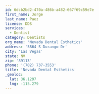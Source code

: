 ```yaml
---
id: 6dcb2bd2-470a-486b-a482-667f69c59e7e
first_name: Jorge
last_name: Paez
license: DDS
services:
  - Dentist
category: Dentists
org_name: 'Nevada Dental Esthetics'
address: '5864 S Durango Dr'
city: 'Las Vegas'
state: NV
zip: '89113'
phone: '(702) 737-3553'
title: 'Nevada Dental Esthetics'
_geoloc:
  lat: 36.1297
  lng: -115.279
---
```


